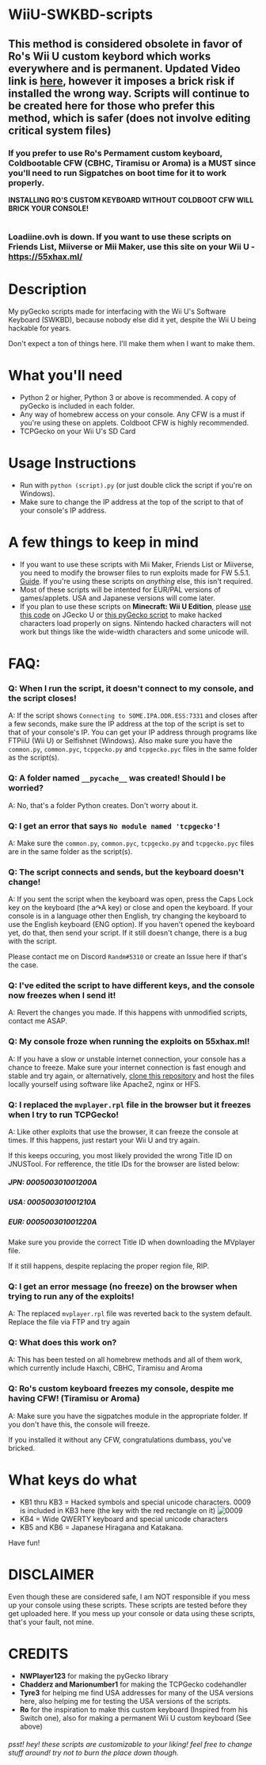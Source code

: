 # WiiU-SWKBD-scripts
## This method is considered obsolete in favor of Ro's Wii U custom keybord which works everywhere and is permanent. Updated Video link is [here](https://www.youtube.com/watch?v=DtZPjN-st8o), however it imposes a brick risk if installed the wrong way. Scripts will continue to be created here for those who prefer this method, which is safer (does not involve editing critical system files)

### If you prefer to use Ro's Permament custom keyboard, Coldbootable CFW (CBHC, Tiramisu or Aroma) is a MUST since you'll need to run Sigpatches on boot time for it to work properly.
**INSTALLING RO'S CUSTOM KEYBOARD WITHOUT COLDBOOT CFW WILL BRICK YOUR CONSOLE!**

# 
### Loadiine.ovh is down. If you want to use these scripts on Friends List, Miiverse or Mii Maker, use this site on your Wii U - https://55xhax.ml/

# Description
My pyGecko scripts made for interfacing with the Wii U's Software Keyboard (SWKBD), because nobody else did it yet, despite the Wii U being hackable for years.

Don't expect a ton of things here. I'll make them when I want to make them.

# What you'll need
- Python 2 or higher, Python 3 or above is recommended. A copy of pyGecko is included in each folder. 
- Any way of homebrew access on your console. Any CFW is a must if you're using these on applets. Coldboot CFW is highly recommended.
- TCPGecko on your Wii U's SD Card

# Usage Instructions
- Run with `python (script).py` (or just double click the script if you're on Windows). 
- Make sure to change the IP address at the top of the script to that of your console's IP address.

# A few things to keep in mind
- If you want to use these scripts with Mii Maker, Friends List or Miiverse, you need to modify the browser files to run exploits made for FW 5.5.1. [Guide](https://gbatemp.net/threads/5-5-2-browser-with-5-5-1-vulnerability-cfw-required.480468/). If you're using these scripts on *anything* else, this isn't required.
- Most of these scripts will be intented for EUR/PAL versions of games/applets. USA and Japanese versions will come later.
- If you plan to use these scripts on **Minecraft: Wii U Edition**, please [use this code](https://raw.githubusercontent.com/RandomUser-101/WiiU-SWKBD-scripts/main/Minecraft%3A%20Wii%20U%20Edition%20(EUR)/MC%20Unlock%20Symbols%20code.txt) on JGecko U or [this pyGecko script](https://raw.githubusercontent.com/RandomUser-101/WiiU-SWKBD-scripts/main/Minecraft%3A%20Wii%20U%20Edition%20(EUR)/MC_UnlockSymbols.py) to make hacked characters load properly on signs. Nintendo hacked characters will not work but things like the wide-width characters and some unicode will.




# FAQ:

### Q: When I run the script, it doesn't connect to my console, and the script closes!

A: If the script shows `Connecting to SOME.IPA.DDR.ESS:7331` and closes after a few seconds, make sure the IP address at the top of the script is set to that of your console's IP. You can get your IP address through programs like FTPiiU (Wii U) or Selfishnet (Windows). Also make sure you have the `common.py`, `common.pyc`, `tcpgecko.py` and `tcpgecko.pyc` files in the same folder as the script(s).

### Q: A folder named `__pycache__` was created! Should I be worried?

A: No, that's a folder Python creates. Don't worry about it.

### Q: I get an error that says `No module named 'tcpgecko'`!

A: Make sure the `common.py`, `common.pyc`, `tcpgecko.py` and `tcpgecko.pyc` files are in the same folder as the script(s).

### Q: The script connects and sends, but the keyboard doesn't change!

A: If you sent the script when the keyboard was open, press the Caps Lock key on the keyboard (the a↷A key) or close and open the keyboard. If your console is in a language other then English, try changing the keyboard to use the English keyboard (ENG option). If you haven't opened the keyboard yet, do that, then send your script. If it still doesn't change, there is a bug with the script.

Please contact me on Discord `Randm#5310` or create an Issue here if that's the case.

### Q: I've edited the script to have different keys, and the console now freezes when I send it!

A: Revert the changes you made. If this happens with unmodified scripts, contact me ASAP.

### Q: My console froze when running the exploits on 55xhax.ml!

A: If you have a slow or unstable internet connection, your console has a chance to freeze. Make sure your internet connection is fast enough and stable and try again, or alternatively, [clone this repository](https://github.com/RandomUser-101/55xhax) and host the files locally yourself using software like Apache2, nginx or HFS.

### Q: I replaced the `mvplayer.rpl` file in the browser but it freezes when I try to run TCPGecko!

A: Like other exploits that use the browser, it can freeze the console at times. If this happens, just restart your Wii U and try again.

If this keeps occuring, you most likely provided the wrong Title ID on JNUSTool. For refference, the title IDs for the browser are listed below:

##### JPN: 000500301001200A
##### USA: 000500301001210A
##### EUR: 000500301001220A

Make sure you provide the correct Title ID when downloading the MVplayer file.

If it still happens, despite replacing the proper region file, RIP.

### Q: I get an error message (no freeze) on the browser when trying to run any of the exploits!

A: The replaced `mvplayer.rpl` file was reverted back to the system default. Replace the file via FTP and try again

### Q: What does this work on?

A: This has been tested on all homebrew methods and all of them work, which currently include Haxchi, CBHC, Tiramisu and Aroma

### Q: Ro's custom keyboard freezes my console, despite me having CFW! (Tiramisu or Aroma)

A: Make sure you have the sigpatches module in the appropriate folder. If you don't have this, the console will freeze.

If you installed it without any CFW, congratulations dumbass, you've bricked.
# What keys do what

- KB1 thru KB3 = Hacked symbols and special unicode characters. 0009 is included in KB3 here (the key with the red rectangle on it) ![0009](https://user-images.githubusercontent.com/54253840/152971588-25d92cfc-56fe-4942-98c2-2c874b365f1c.png)
- KB4 = Wide QWERTY keyboard and special unicode characters
- KB5 and KB6 = Japanese Hiragana and Katakana.

Have fun!

# DISCLAIMER
Even though these are considered safe, I am NOT responsible if you mess up your console using these scripts. These scripts are tested before they get uploaded here.
If you mess up your console or data using these scripts, that's your fault, not mine.

# CREDITS
- **NWPlayer123** for making the pyGecko library
- **Chadderz and Marionumber1** for making the TCPGecko codehandler
- **Tyre3** for helping me find USA addresses for many of the USA versions here, also helping me for testing the USA versions of the scripts.
- **Ro** for the inspiration to make this custom keyboard (Inspired from his Switch one), also for making a permanent Wii U custom keyboard (See above)
###### psst! hey! these scripts are customizable to your liking! feel free to change stuff around! try not to burn the place down though.
